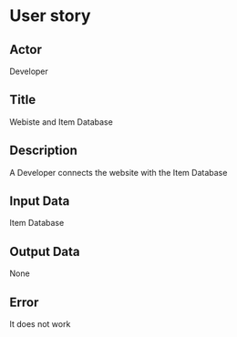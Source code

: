 # User story

## Actor
Developer

## Title
Webiste and Item Database

## Description
A Developer connects the website with the Item Database

## Input Data
Item Database

## Output Data
None

## Error
It does not work
